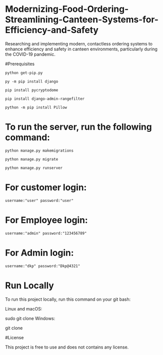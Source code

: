 # Modernizing-Food-Ordering-Streamlining-Canteen-Systems-for-Efficiency-and-Safety

Researching and implementing modern, contactless ordering systems to enhance efficiency and safety in canteen environments, particularly during the COVID-19 pandemic.

#Prerequisites

    python get-pip.py

    py -m pip install django

    pip install pycryptodome

    pip install django-admin-rangefilter
    
    python -m pip install Pillow    


# To run the server, run the following command:

    python manage.py makemigrations
        
    python manage.py migrate

    python manage.py runserver


# For  customer login:

    username:"user" password:"user"
    
# For  Employee login:

    username:"admin" password:"123456789"
    
# For  Admin login:

    username:"dkp" password:"Dkp@4321"

    
# Run Locally

To run this project locally, run this command on your git bash:

Linux and macOS:

sudo git clone 
Windows:

git clone 

#License

This project is free to use and does not contains any license.
    
